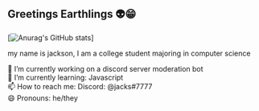 ## Greetings Earthlings 👽😁

[![Anurag's GitHub stats](https://github-readme-stats.vercel.app/api?username=yandhi)]

my name is jackson, I am a college student majoring in computer science

🔭 I’m currently working on a discord server moderation bot <br>
🌱 I’m currently learning: Javascript <br>
📫 How to reach me: Discord: @jacks#7777 <br>
😄 Pronouns: he/they <br>
